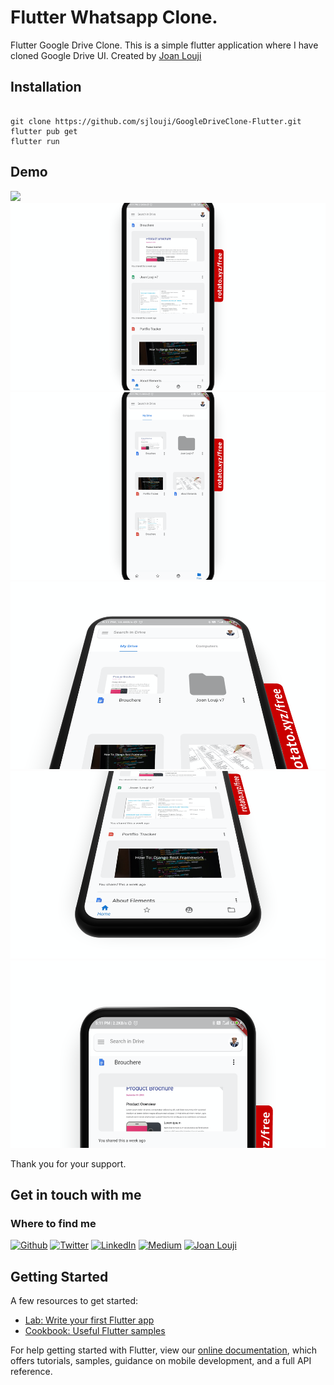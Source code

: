 # Flutter Whatsapp Clone. 

Flutter Google Drive Clone. 
This is a simple flutter application where I have cloned Google Drive UI.
Created by [Joan Louji](https://joanlouji.web.app/)

## Installation

``` 

git clone https://github.com/sjlouji/GoogleDriveClone-Flutter.git
flutter pub get
flutter run 

```


## Demo

<img src="Demo/GoogleDriveClone7.gif" height="300em" /> <br>
<img src="Demo/GoogleDriveClone1.png" height="300em" /> <br>
<img src="Demo/GoogleDriveClone2.png" height="300em" /> <br>
<img src="Demo/GoogleDriveClone3.png" height="300em" /> <br>
<img src="Demo/GoogleDriveClone4.png" height="300em" /> <br>
<img src="Demo/GoogleDriveClone5.png" height="300em" /> <br>

Thank you for your support. 

## Get in touch with me

<h3>Where to find me</h3>
<p><a href="https://github.com/sjlouji" target="_blank"><img alt="Github" src="https://img.shields.io/badge/GitHub-%2312100E.svg?&style=for-the-badge&logo=Github&logoColor=white" /></a> <a href="https://twitter.com/Joanlouji" target="_blank"><img alt="Twitter" src="https://img.shields.io/badge/twitter-%231DA1F2.svg?&style=for-the-badge&logo=twitter&logoColor=white" /></a> <a href="https://www.linkedin.com/in/sjlouji" target="_blank"><img alt="LinkedIn" src="https://img.shields.io/badge/linkedin-%230077B5.svg?&style=for-the-badge&logo=linkedin&logoColor=white" /></a> <a href="https://medium.com/@sjlouji10" target="_blank"><img alt="Medium" src="https://img.shields.io/badge/medium-%2312100E.svg?&style=for-the-badge&logo=medium&logoColor=white" /></a>
   <a href="https://joanlouji.web.app/" target="_blank"><img alt="Joan Louji" src="https://img.shields.io/badge/JL-Joan%20Louji-yellowgreen?style=for-the-badge&" /></a>
</p>

## Getting Started

A few resources to get started:

- [Lab: Write your first Flutter app](https://flutter.dev/docs/get-started/codelab)
- [Cookbook: Useful Flutter samples](https://flutter.dev/docs/cookbook)

For help getting started with Flutter, view our
[online documentation](https://flutter.dev/docs), which offers tutorials,
samples, guidance on mobile development, and a full API reference.
